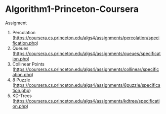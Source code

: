 # Algorithm1-Princeton-Coursera
Assigment
1. Percolation (https://coursera.cs.princeton.edu/algs4/assignments/percolation/specification.php)
2. Queues (https://coursera.cs.princeton.edu/algs4/assignments/queues/specification.php)
3. Collinear Points (https://coursera.cs.princeton.edu/algs4/assignments/collinear/specification.php)
4. 8 Puzzle (https://coursera.cs.princeton.edu/algs4/assignments/8puzzle/specification.php)
5. KD-Trees (https://coursera.cs.princeton.edu/algs4/assignments/kdtree/specification.php)
